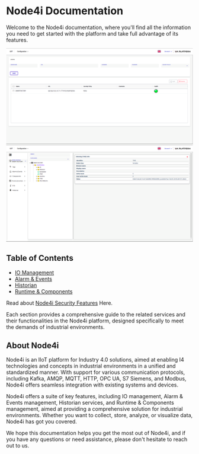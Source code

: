 # Node4i Documentation

Welcome to the Node4i documentation, where you'll find all the information you need to get started with the platform and take full advantage of its features.

![Event Groups](../media/servers.png "Event Definition in Node4i")
![Event Groups](../media/UDT-pic-2.png "Event Definition in Node4i")


## Table of Contents

- [IO Management](./IO-Management/Readme.md)
- [Alarm & Events](./Alarm-Events/Readme.md)
- [Historian](./Historian/Readme.md)
- [Runtime & Components](./Runtime-Components/Readme.md)


Read about [Node4i Security Features](./Security/Readme.md) Here.

Each section provides a comprehensive guide to the related services and their functionalities in the Node4i platform, designed specifically to meet the demands of industrial environments.

## About Node4i

Node4i is an IIoT platform for Industry 4.0 solutions, aimed at enabling I4 technologies and concepts in industrial environments in a unified and standardized manner. With support for various communication protocols, including Kafka, AMQP, MQTT, HTTP, OPC UA, S7 Siemens, and Modbus, Node4i offers seamless integration with existing systems and devices.

Node4i offers a suite of key features, including IO management, Alarm & Events management, Historian services, and Runtime & Components management, aimed at providing a comprehensive solution for industrial environments. Whether you want to collect, store, analyze, or visualize data, Node4i has got you covered.

We hope this documentation helps you get the most out of Node4i, and if you have any questions or need assistance, please don't hesitate to reach out to us.

